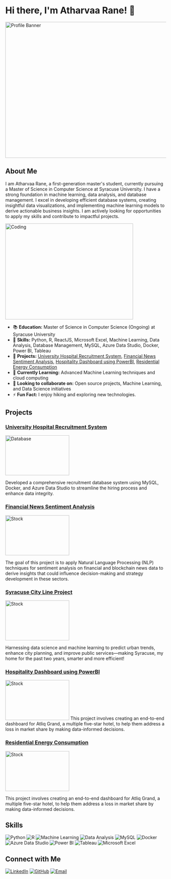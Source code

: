 # Hi there, I'm Atharvaa Rane! 👋
<img src="https://media.giphy.com/media/LaVp0AyqR5bGsC5Cbm/giphy.gif?cid=790b7611ht7h3pms3rsejedvtx13k5w3d4qrabw1s7eqjdq2&ep=v1_gifs_search&rid=giphy.gif&ct=g" width="800" height="425" alt="Profile Banner">

## About Me

I am Atharvaa Rane, a first-generation master's student, currently pursuing a Master of Science in Computer Science at Syracuse University. I have a strong foundation in machine learning, data analysis, and database management. I excel in developing efficient database systems, creating insightful data visualizations, and implementing machine learning models to derive actionable business insights. I am actively looking for opportunities to apply my skills and contribute to impactful projects.

<img src="https://media.giphy.com/media/IiHtE9KJTiiu6XOsEP/giphy.gif?cid=ecf05e47vf1n1kv4ran7ndi7k7gv3cu88xuiws7b8mr5zf9e&ep=v1_gifs_related&rid=giphy.gif&ct=g"
 width="400" height="300" alt="Coding">

- 📚 **Education:** Master of Science in Computer Science (Ongoing) at Syracuse University
- 🌟 **Skills:** Python, R, ReactJS, Microsoft Excel, Machine Learning, Data Analysis, Database Management, MySQL, Azure Data Studio, Docker, Power BI, Tableau
- 🔭 **Projects:** [University Hospital Recruitment System](https://github.com/atharvaa27/University_Hospital_Recruitment), [Financial News Sentiment Analysis](https://github.com/atharvaa27/NLP_FinancialNews_SentimentAnalysis), [Hospitality Dashboard using PowerBI](https://github.com/atharvaa27/Hospitality_Dashboard_using_PowerBI), [Residential Energy Consumption](https://github.com/atharvaa27/Residential_Energy_Consumption)
- 🌱 **Currently Learning:** Advanced Machine Learning techniques and cloud computing
- 👯 **Looking to collaborate on:** Open source projects, Machine Learning, and Data Science initiatives
- ⚡ **Fun Fact:** I enjoy hiking and exploring new technologies.

## Projects
### [University Hospital Recruitment System](https://github.com/atharvaa27/University_Hospital_Recruitment)
<img src="https://media.giphy.com/media/3o6MbpQEYfJXcwdgCQ/giphy.gif?cid=ecf05e47ryr736dgoq8iyhlfyt741miq7bjpm9ycgmcxzyia&ep=v1_gifs_related&rid=giphy.gif&ct=g" width="200" height="125" alt="Database">

Developed a comprehensive recruitment database system using MySQL, Docker, and Azure Data Studio to streamline the hiring process and enhance data integrity.

### [Financial News Sentiment Analysis]([https://github.com/atharvaa27/NLP_FinancialNews_SentimentAnalysis](https://github.com/atharvaa27/Syracuse_City_Line_Project))
<img src="https://media.giphy.com/media/FzM6t9qJl39BxevREi/giphy.gif?cid=790b7611dfj7kpj15pi8ibjenl7tt8tl3wuu5qmusy8tus68&ep=v1_gifs_search&rid=giphy.gif&ct=g" width="200" height="125" alt="Stock">

The goal of this project is to apply Natural Language Processing (NLP) techniques for sentiment analysis on financial and blockchain news data to derive insights that could influence decision-making and strategy development in these sectors.

### [Syracuse City Line Project](https://github.com/atharvaa27/NLP_FinancialNews_SentimentAnalysis)
<img src="https://media.giphy.com/media/iFswKsJa9VCK2pYadE/giphy.gif?cid=ecf05e47iyb6hton3rp18j8njvc99hjnat7dipqhr6920kb0&ep=v1_gifs_search&rid=giphy.gif&ct=g" width="200" height="125" alt="Stock">

Harnessing data science and machine learning to predict urban trends, enhance city planning, and improve public services—making Syracuse, my home for the past two years, smarter and more efficient!


### [Hospitality Dashboard using PowerBI](https://github.com/atharvaa27/Hospitality_Dashboard_using_PowerBI)
<img src="https://media.giphy.com/media/iRIf7MAdvOIbdxK4rR/giphy.gif?cid=ecf05e47pppw634m0ljlfqes7smo9vk2hslyejq0t12b8awe&ep=v1_gifs_related&rid=giphy.gif&ct=g" width="200" height="125" alt="Stock">
This project involves creating an end-to-end dashboard for Atliq Grand, a multiple five-star hotel, to help them address a loss in market share by making data-informed decisions.


### [Residential Energy Consumption](https://github.com/atharvaa27/Residential_Energy_Consumption)
<img src="https://media.giphy.com/media/v1.Y2lkPTc5MGI3NjExeHBhZzEzZ3UzNGRzOGFzMTlsdnJneXl5MzF5Zzgyano5cm9ybjlmZiZlcD12MV9naWZzX3NlYXJjaCZjdD1n/M0WG2i7RATxVBimGad/giphy.gif" width="200" height="125" alt="Stock">

This project involves creating an end-to-end dashboard for Atliq Grand, a multiple five-star hotel, to help them address a loss in market share by making data-informed decisions.



## Skills

![Python](https://img.shields.io/badge/Python-FFD43B?style=for-the-badge&logo=python&logoColor=blue)
![R](https://img.shields.io/badge/R-276DC3?style=for-the-badge&logo=r&logoColor=white)
![Machine Learning](https://img.shields.io/badge/Machine%20Learning-FF6F00?style=for-the-badge&logo=scikit-learn&logoColor=white)
![Data Analysis](https://img.shields.io/badge/Data%20Analysis-0078D4?style=for-the-badge&logo=azuredataexplorer&logoColor=white)
![MySQL](https://img.shields.io/badge/MySQL-00000F?style=for-the-badge&logo=mysql&logoColor=white)
![Docker](https://img.shields.io/badge/Docker-2496ED?style=for-the-badge&logo=docker&logoColor=white)
![Azure Data Studio](https://img.shields.io/badge/Azure%20Data%20Studio-0078D4?style=for-the-badge&logo=azuredevops&logoColor=white)
![Power BI](https://img.shields.io/badge/Power%20BI-F2C811?style=for-the-badge&logo=powerbi&logoColor=white)
![Tableau](https://img.shields.io/badge/Tableau-E97627?style=for-the-badge&logo=tableau&logoColor=white)
![Microsoft Excel](https://img.shields.io/badge/Microsoft%20Excel-217346?style=for-the-badge&logo=microsoft-excel&logoColor=white)

## Connect with Me

[![LinkedIn](https://img.shields.io/badge/LinkedIn-0077B5?style=for-the-badge&logo=linkedin&logoColor=white)](https://www.linkedin.com/in/atharvaa-rane/)
[![GitHub](https://img.shields.io/badge/GitHub-100000?style=for-the-badge&logo=github&logoColor=white)](https://github.com/atharvaa27)
[![Email](https://img.shields.io/badge/Email-D14836?style=for-the-badge&logo=gmail&logoColor=white)](mailto:atharvaa2014@gmail.com)
